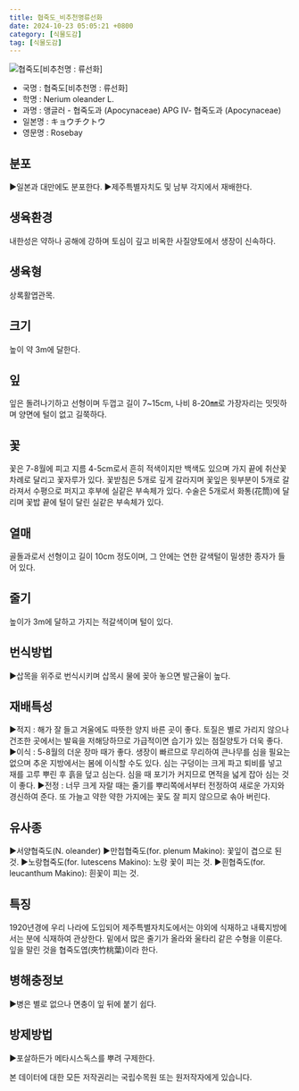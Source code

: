 ```yaml
---
title: 협죽도_비추천명류선화
date: 2024-10-23 05:05:21 +0800
category: [식물도감]
tag: [식물도감]
---
```




![협죽도[비추천명 : 류선화]](/fileUpload/plants/basic/Apocynaceae/Nerium/11449/1_th2.JPG)
- 국명 : 협죽도[비추천명 : 류선화]
- 학명 : Nerium oleander L.
- 과명 : 앵글러 - 협죽도과 (Apocynaceae) APG Ⅳ- 협죽도과 (Apocynaceae)
- 일본명 : キョウチクトウ
- 영문명 : Rosebay


## 분포
▶일본과 대만에도 분포한다.▶제주특별자치도 및 남부 각지에서 재배한다.
## 생육환경
내한성은 약하나 공해에 강하며 토심이 깊고 비옥한 사질양토에서 생장이 신속하다.
## 생육형
상록활엽관목.
## 크기
높이 약 3m에 달한다.
## 잎
잎은 돌려나기하고 선형이며 두껍고 길이 7~15cm, 나비 8-20㎜로 가장자리는 밋밋하며 양면에 털이 없고 길쭉하다.
## 꽃
꽃은 7-8월에 피고 지름 4-5cm로서 흔히 적색이지만 백색도 있으며 가지 끝에 취산꽃차례로 달리고 꽃자루가 있다. 꽃받침은 5개로 깊게 갈라지며 꽃잎은 윗부분이 5개로 갈라져서 수평으로 퍼지고 후부에 실같은 부속체가 있다. 수술은 5개로서 화통(花筒)에 달리며 꽃밥 끝에 털이 달린 실같은 부속체가 있다.
## 열매
골돌과로서 선형이고 길이 10cm 정도이며, 그 안에는 연한 갈색털이 밀생한 종자가 들어 있다.
## 줄기
높이가 3m에 달하고 가지는 적갈색이며 털이 있다.
## 번식방법
▶삽목을 위주로 번식시키며 삽목시 물에 꽂아 놓으면 발근율이 높다.
## 재배특성
▶적지 : 해가 잘 들고 겨울에도 따뜻한 양지 바른 곳이 좋다. 토질은 별로 가리지 않으나 건조한 곳에서는 발육을 저해당하므로 가급적이면 습기가 있는 점질양토가 더욱 좋다. ▶이식 : 5-8월의 더운 장마 때가 좋다. 생장이 빠르므로 무리하여 큰나무를 심을 필요는 없으며 추운 지방에서는 봄에 이식할 수도 있다. 심는 구덩이는 크게 파고 퇴비를 넣고 재를 고루 뿌린 후 흙을 덮고 심는다. 심을 때 포기가 커지므로 면적을 넓게 잡아 심는 것이 좋다.▶전정 : 너무 크게 자랄 때는 줄기를 뿌리쪽에서부터 전정하여 새로운 가지와 경신하여 준다. 또 가늘고 약한 약한 가지에는 꽃도 잘 피지 않으므로 솎아 버린다.
## 유사종
▶서양협죽도(N. oleander)▶만첩협죽도(for. plenum Makino): 꽃잎이 겹으로 된 것.▶노랑협죽도(for. lutescens Makino): 노랑 꽃이 피는 것.▶흰협죽도(for. leucanthum Makino): 흰꽃이 피는 것.
## 특징
1920년경에 우리 나라에 도입되어 제주특별자치도에서는 야외에 식재하고 내륙지방에서는 분에 식재하여 관상한다. 밑에서 많은 줄기가 올라와 울타리 같은 수형을 이룬다. 잎을 말린 것을 협죽도엽(夾竹桃葉)이라 한다.
## 병해충정보
▶병은 별로 없으나 면충이 잎 뒤에 붙기 쉽다.
## 방제방법
▶포살하든가 메타시스독스를 뿌려 구제한다.






본 데이터에 대한 모든 저작권리는 국립수목원 또는 원저작자에게 있습니다.
